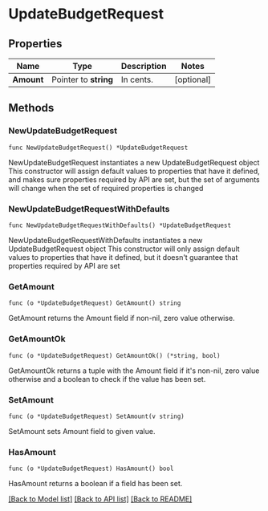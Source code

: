 # UpdateBudgetRequest

## Properties

Name | Type | Description | Notes
------------ | ------------- | ------------- | -------------
**Amount** | Pointer to **string** | In cents. | [optional] 

## Methods

### NewUpdateBudgetRequest

`func NewUpdateBudgetRequest() *UpdateBudgetRequest`

NewUpdateBudgetRequest instantiates a new UpdateBudgetRequest object
This constructor will assign default values to properties that have it defined,
and makes sure properties required by API are set, but the set of arguments
will change when the set of required properties is changed

### NewUpdateBudgetRequestWithDefaults

`func NewUpdateBudgetRequestWithDefaults() *UpdateBudgetRequest`

NewUpdateBudgetRequestWithDefaults instantiates a new UpdateBudgetRequest object
This constructor will only assign default values to properties that have it defined,
but it doesn't guarantee that properties required by API are set

### GetAmount

`func (o *UpdateBudgetRequest) GetAmount() string`

GetAmount returns the Amount field if non-nil, zero value otherwise.

### GetAmountOk

`func (o *UpdateBudgetRequest) GetAmountOk() (*string, bool)`

GetAmountOk returns a tuple with the Amount field if it's non-nil, zero value otherwise
and a boolean to check if the value has been set.

### SetAmount

`func (o *UpdateBudgetRequest) SetAmount(v string)`

SetAmount sets Amount field to given value.

### HasAmount

`func (o *UpdateBudgetRequest) HasAmount() bool`

HasAmount returns a boolean if a field has been set.


[[Back to Model list]](../README.md#documentation-for-models) [[Back to API list]](../README.md#documentation-for-api-endpoints) [[Back to README]](../README.md)


